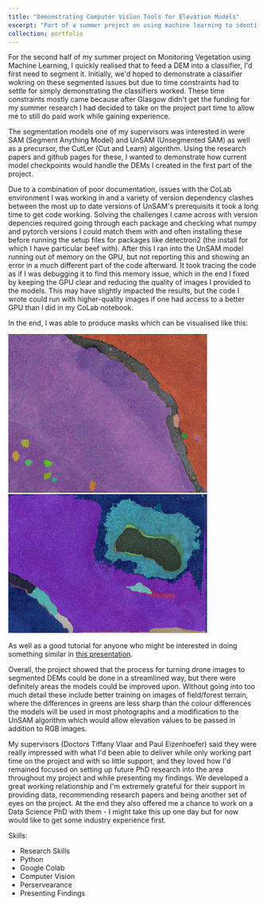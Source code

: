 ```yaml
---
title: "Demonstrating Computer Vision Tools for Elevation Models"
excerpt: "Part of a summer project on using machine learning to identify plant species from drone images. Learned about and implemented cutting edge computer vision models and demonstrated their strengths and weakness for a dataset of field images in East Ayrshire from the project.<br/><img src='/images/unsam.jpg' width='400'>"
collection: portfolio
---
```


For the second half of my summer project on Monitoring Vegetation using Machine Learning, I quickly realised that to feed a DEM into a classifier, I'd first need to segment it. Initially, we'd hoped to demonstrate a classifier wokring on these segmented issues but due to time constraints had to settle for simply demonstrating the classifiers worked. These time constraints mostly came because after Glasgow didn't get the funding for my summer research I had decided to take on the project part time to allow me to still do paid work while gaining experience. 

The segmentation models one of my supervisors was interested in were SAM (Segment Anything Model) and UnSAM (Unsegmented SAM) as well as a precursor, the CutLer (Cut and Learn) algorithm. Using the research papers and github pages for these, I wanted to demonstrate how current model checkpoints would handle the DEMs I created in the first part of the project. 

Due to a combination of poor documentation, issues with the CoLab environment I was working in and a variety of version dependency clashes between the most up to date versions of UnSAM's prerequisits it took a long time to get code working. Solving the challenges I came across with version depencies required going through each package and checking what numpy and pytorch versions I could match them with and often installing these before running the setup files for packages like detectron2 (the install for which I have particular beef with). After this I ran into the UnSAM model running out of memory on the GPU, but not reporting this and showing an error in a much different part of the code afterward. It took tracing the code as if I was debugging it to find this memory issue, which in the end I fixed by keeping the GPU clear and reducing the quality of images I provided to the models. This may have slightly impacted the results, but the code I wrote could run with higher-quality images if one had access to a better GPU than I did in my CoLab notebook. 

In the end, I was able to produce masks which can be visualised like this:

<p float="left">
  <img src="/images/projects/vegetation/field_out_sam.jpg" width="400" />
  <img src="/images/projects/vegetation/trees_out_unsam.jpg" width="400" />
</p>

As well as a good tutorial for anyone who might be interested in doing something similar in [this presentation](https://docs.google.com/presentation/d/e/2PACX-1vThJUS9vCFha2E8BJjK5JllxjjLLoIoG34YQ0fSfWR3SXIf3pZzb0vvRDceYtkCTiXWrW5Ds-laCpmZ/pub?start=false&loop=false&delayms=3000).

Overall, the project showed that the process for turning drone images to segmented DEMs could be done in a streamlined way, but there were definitely areas the models could be improved upon. Without going into too much detail these include better training on images of field/forest terrain, where the differences in greens are less sharp than the colour differences the models will be used in most photographs and a modification to the UnSAM algorithm which would allow elevation values to be passed in addition to RGB images. 

My supervisors (Doctors Tiffany Vlaar and Paul Eizenhoefer) said they were really impressed with what I'd been able to deliver while only working part time on the project and with so little support, and they loved how I'd remained focused on setting up future PhD research into the area throughout my project and while presenting my findings. We developed a great working relationship and I'm extremely grateful for their support in providing data, recommending research papers and being another set of eyes on the project. At the end they also offered me a chance to work on a Data Science PhD with them - I might take this up one day but for now would like to get some industry experience first. 

Skills:
 * Research Skills
 * Python
 * Google Colab
 * Computer Vision
 * Perservearance
 * Presenting Findings
